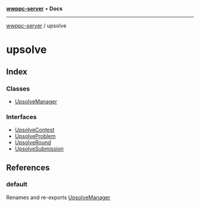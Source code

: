[**wwppc-server**](../README.md) • **Docs**

***

[wwppc-server](../modules.md) / upsolve

# upsolve

## Index

### Classes

- [UpsolveManager](classes/UpsolveManager.md)

### Interfaces

- [UpsolveContest](interfaces/UpsolveContest.md)
- [UpsolveProblem](interfaces/UpsolveProblem.md)
- [UpsolveRound](interfaces/UpsolveRound.md)
- [UpsolveSubmission](interfaces/UpsolveSubmission.md)

## References

### default

Renames and re-exports [UpsolveManager](classes/UpsolveManager.md)
